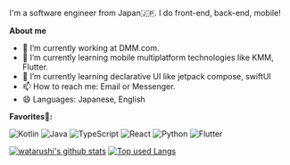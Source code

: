 I'm a software engineer from Japan🇯🇵. I do front-end, back-end, mobile!

**About me**

- 🔭 I’m currently working at DMM.com.
- 🌱 I’m currently learning mobile multiplatform technologies like KMM, Flutter.
- 🌱 I’m currently learning declarative UI like jetpack compose, swiftUI
- 📫 How to reach me: Email or Messenger.
- 😄 Languages: Japanese, English


**Favorites🥰:**

![Kotlin](https://img.shields.io/badge/kotlin-%230095D5.svg?style=for-the-badge&logo=kotlin&logoColor=white)
![Java](https://img.shields.io/badge/java-%23ED8B00.svg?style=for-the-badge&logo=java&logoColor=white)
![TypeScript](https://img.shields.io/badge/typescript-%23007ACC.svg?style=for-the-badge&logo=typescript&logoColor=white)
![React](https://img.shields.io/badge/react-%2320232a.svg?style=for-the-badge&logo=react&logoColor=%2361DAFB)
![Python](https://img.shields.io/badge/python-3670A0?style=for-the-badge&logo=python&logoColor=ffdd54)
![Flutter](https://img.shields.io/badge/Flutter-%2302569B.svg?style=for-the-badge&logo=Flutter&logoColor=white)

[![watarushi's github stats](https://github-readme-stats.vercel.app/api?username=watarushi&hide=contribs&count_private=true&show_icons=true&theme=buefy&hide_border=true)](https://github.com/ユーザ名/)
[![Top used Langs](https://github-readme-stats.vercel.app/api/top-langs/?username=watarushi&layout=compact&theme=tokyonight&hide=c,c%2B%2B,shell,Roff,Makefile,css,assembly,jupyter%20notebook&theme=buefy&hide_border=true)](https://github.com/inoue0124/)
